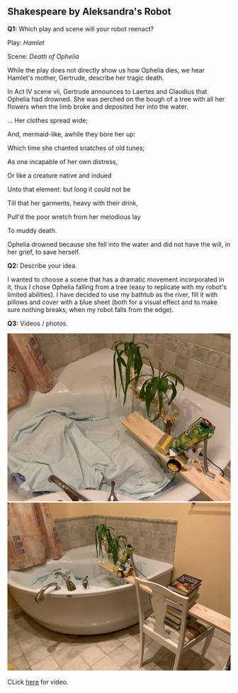 ## Shakespeare by Aleksandra's Robot

**Q1:** Which play and scene will your robot reenact?

Play: *Hamlet*

Scene: *Death of Ophelia*


While the play does not directly show us how Ophelia dies, we hear Hamlet's mother, Gertrude, describe her tragic death.

In Act IV scene vii, Gertrude announces to Laertes and Claudius that Ophelia had drowned. She was perched on the bough of a tree with all her flowers when the limb broke and deposited her into the water. 



... Her clothes spread wide;

And, mermaid-like, awhile they bore her up:

Which time she chanted snatches of old tunes;

As one incapable of her own distress,

Or like a creature native and indued

Unto that element: but long it could not be

Till that her garments, heavy with their drink,

Pull'd the poor wretch from her melodious lay

To muddy death.



Ophelia drowned because she fell into the water and did not have the will, in her grief,  to save herself. 

**Q2:** Describe your idea.

I wanted to choose a scene that has a dramatic movement incorporated in it, thus I chose Ophelia falling from a tree (easy to replicate with my robot's limited abilities). 
I have decided to use my bathtub as the river, fill it with pillows and cover with a blue sheet (both for a visual effect and to make sure nothing breaks, when my robot falls from the edge).

**Q3:** Videos / photos.

![ophelia closeup](/media/ophelia-closeup.JPG)
![ophelia river](/media/ophelia-river.JPG)


CLick [here](https://youtu.be/xRX186J52GM) for video.

